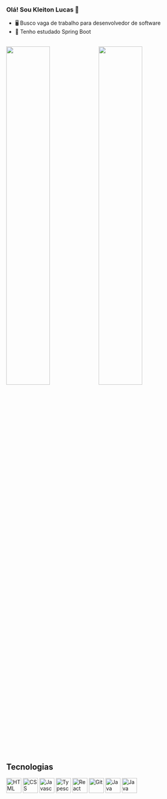  ### Olá! Sou Kleiton Lucas 👋

- 🖥️ Busco vaga de trabalho para desenvolvedor de software
- 🌱 Tenho estudado Spring Boot

<br />
<div>
  <img width="48%" src="https://github-readme-stats.vercel.app/api?username=kleitonlucas&show_icons=true&theme=tokyonight&include_all_commits=true&count_private=true" />
  <img width="48%" src="https://github-readme-stats.vercel.app/api/top-langs/?username=kleitonlucas&layout=compact&langs_count=7&theme=tokyonight" />
</div>
<h2>Tecnologias</h2>
<div style="display: inline_block">
  <img align="center" alt="HTML" height="40" src="https://cdn.jsdelivr.net/gh/devicons/devicon/icons/html5/html5-plain-wordmark.svg"/>
  <img align="center" alt="CSS" height="40" src="https://cdn.jsdelivr.net/gh/devicons/devicon/icons/css3/css3-plain-wordmark.svg" />
  <img align="center" alt="Javascript" height="40" src="https://cdn.jsdelivr.net/gh/devicons/devicon/icons/javascript/javascript-plain.svg" />
  <img align="center" alt="Typescript" height="40" src="https://cdn.jsdelivr.net/gh/devicons/devicon/icons/typescript/typescript-plain.svg" />
  <img align="center" alt="React" height="40" src="https://cdn.jsdelivr.net/gh/devicons/devicon/icons/react/react-original-wordmark.svg" />
  <img align="center" alt="Git" height="40" src="https://cdn.jsdelivr.net/gh/devicons/devicon/icons/git/git-original.svg" />
  <img align="center" alt="Java" height="40" src="https://cdn.jsdelivr.net/gh/devicons/devicon/icons/java/java-original-wordmark.svg" />
  <img align="center" alt="Java" height="40" src="https://cdn.jsdelivr.net/gh/devicons/devicon/icons/spring/spring-original-wordmark.svg" />
</div>

